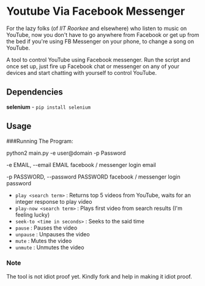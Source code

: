 # Youtube Via Facebook Messenger  

For the lazy folks (of _IIT Roorkee_ and elsewhere) who listen to music on YouTube, now you don't have to go anywhere from Facebook or get up from the bed if you're using FB Messenger on your phone, to change a song on YouTube.  

A tool to control YouTube using Facebook messenger. Run the script and once set up, just fire up Facebook chat or messenger on any of your devices and start chatting with yourself to control YouTube.  
  
## Dependencies  
**selenium** - `pip install selenium`  

## Usage  

###Running The Program:

python2 main.py -e user@domain -p Password

-e EMAIL, --email EMAIL facebook / messenger login email

-p PASSWORD, --password PASSWORD facebook / messenger login password
                        

* `play <search term>` : Returns top 5 videos from YouTube, waits for an integer response to play video
*	`play-now <search term>` : Plays first video from search results (I'm feeling lucky)
*	`seek-to <time in seconds>` : Seeks to the said time
*	`pause` : Pauses the video
*	`unpause` : Unpauses the video
*	`mute` : Mutes the video
*	`unmute` : Unmutes the video  

### Note
The tool is not idiot proof yet. Kindly fork and help in making it idiot proof.
